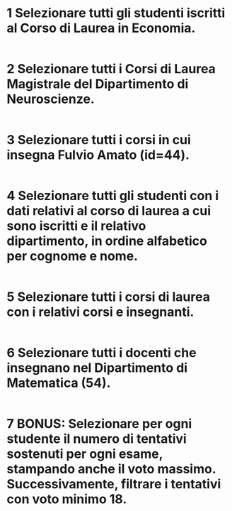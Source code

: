 # 1 Selezionare tutti gli studenti iscritti al Corso di Laurea in Economia.

```

```

# 2 Selezionare tutti i Corsi di Laurea Magistrale del Dipartimento di Neuroscienze.

```

```

# 3 Selezionare tutti i corsi in cui insegna Fulvio Amato (id=44).

```

```

# 4 Selezionare tutti gli studenti con i dati relativi al corso di laurea a cui sono iscritti e il relativo dipartimento, in ordine alfabetico per cognome e nome.

```

```

# 5 Selezionare tutti i corsi di laurea con i relativi corsi e insegnanti.

```

```

# 6 Selezionare tutti i docenti che insegnano nel Dipartimento di Matematica (54).

```

```

# 7 BONUS: Selezionare per ogni studente il numero di tentativi sostenuti per ogni esame, stampando anche il voto massimo. Successivamente, filtrare i tentativi con voto minimo 18.

```

```
